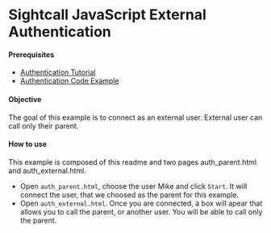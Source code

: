 # Sightcall JavaScript External Authentication


#### Prerequisites

- [Authentication Tutorial](https://docs.sightcall.com/gd/how-to/authenticate/)
- [Authentication Code Example](https://github.com/sightcall/JS-Tutorials/tree/master/auth)

#### Objective

The goal of this example is to connect as an external user. External user can call only their parent.

#### How to use

This example is composed of this readme and two pages auth_parent.html and auth_external.html.

- Open `auth_parent.html`, choose the user Mike and click `Start`. It will connect the user, that we choosed as the parent for this example.
- Open `auth_external.html`. Once you are connected, a box will apear that allows you to call the parent, or another user. You will be able to call only the parent.
